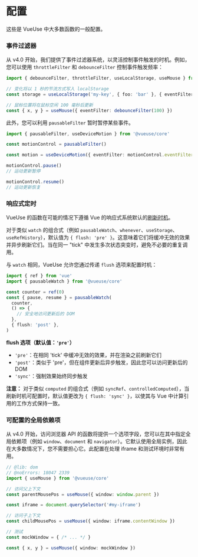 # 配置

这些是 VueUse 中大多数函数的一般配置。

### 事件过滤器

从 v4.0 开始，我们提供了事件过滤器系统，以灵活控制事件触发的时机。例如，您可以使用 `throttleFilter` 和 `debounceFilter` 控制事件触发频率：

```ts twoslash
import { debounceFilter, throttleFilter, useLocalStorage, useMouse } from '@vueuse/core'

// 变化将以 1 秒的节流方式写入 localStorage
const storage = useLocalStorage('my-key', { foo: 'bar' }, { eventFilter: throttleFilter(1000) })

// 鼠标位置将在鼠标空闲 100 毫秒后更新
const { x, y } = useMouse({ eventFilter: debounceFilter(100) })
```

此外，您可以利用 `pausableFilter` 暂时暂停某些事件。

```ts twoslash
import { pausableFilter, useDeviceMotion } from '@vueuse/core'

const motionControl = pausableFilter()

const motion = useDeviceMotion({ eventFilter: motionControl.eventFilter })

motionControl.pause()
// 运动更新暂停

motionControl.resume()
// 运动更新恢复
```

### 响应式定时

VueUse 的函数在可能的情况下遵循 Vue 的响应式系统默认的[刷新时机](https://cn.vuejs.org/guide/essentials/watchers#callback-flush-timing)。

对于类似 `watch` 的组合式（例如 `pausableWatch`、`whenever`、`useStorage`、`useRefHistory`），默认值为 `{ flush: 'pre' }`。这意味着它们将缓冲无效的效果并异步刷新它们。当在同一 "tick" 中发生多次状态突变时，避免不必要的重复调用。

与 `watch` 相同，VueUse 允许您通过传递 `flush` 选项来配置时机：

```ts twoslash
import { ref } from 'vue'
import { pausableWatch } from '@vueuse/core'

const counter = ref(0)
const { pause, resume } = pausableWatch(
  counter,
  () => {
    // 安全地访问更新后的 DOM
  },
  { flush: 'post' },
)
```

**flush 选项（默认值：`'pre'`）**

- `'pre'`：在相同 'tick' 中缓冲无效的效果，并在渲染之前刷新它们
- `'post'`：类似于 'pre'，但在组件更新后异步触发，因此您可以访问更新后的 DOM
- `'sync'`：强制效果始终同步触发

**注意：** 对于类似 `computed` 的组合式（例如 `syncRef`、`controlledComputed`），当刷新时机可配置时，默认值更改为 `{ flush: 'sync' }`，以使其与 Vue 中计算引用的工作方式保持一致。

### 可配置的全局依赖项

从 v4.0 开始，访问浏览器 API 的函数将提供一个选项字段，您可以在其中指定全局依赖项（例如 `window`、`document` 和 `navigator`）。它默认使用全局实例，因此在大多数情况下，您不需要担心它。此配置在处理 iframe 和测试环境时非常有用。

```ts twoslash
// @lib: dom
// @noErrors: 18047 2339
import { useMouse } from '@vueuse/core'

// 访问父上下文
const parentMousePos = useMouse({ window: window.parent })

const iframe = document.querySelector('#my-iframe')

// 访问子上下文
const childMousePos = useMouse({ window: iframe.contentWindow })
```

```ts
// 测试
const mockWindow = { /* ... */ }

const { x, y } = useMouse({ window: mockWindow })
```
